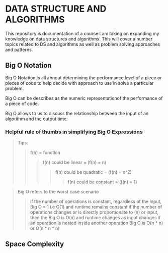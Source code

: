 # DATA STRUCTURE AND ALGORITHMS

This repository is documentation of a course I am taking on expanding my knowledge on data structures and algorithms. This will cover a number topics related to DS and algorithms as well as problem solving approaches and patterns.

## Big O Notation

Big O Notation is all abnout determining the performance level of a piece or pieces of code to help decide with approach to use in solve a particular problem.

Big O can be describes as the numeric representationof the performance of a piece of code.

Big O allows to us to discuss the relationship between the input of an algorithm and the output time.

### Helpful rule of thumbs in simplifying Big O Expressions

> Tips:
>
> > f(n) = function
> >
> > > f(n) could be linear = (f(n) = n)
> > >
> > > > f(n) could be quadratic = (f(n) = n^2)
> > > >
> > > > > f(n) could be constant = (f(n) = 1)

> Big O refers to the worst case scenario
>
> > if the number of operations is constant, regardless of the input, Big O = 1 i.e O(1) and runtime remains constant
> > if the number of operations changes or is directly proportionate to (n) or input, then the Big O is O(n) and runtime changes as input changes
> > if an operation is nested inside another operation Big O is O(n \* n) or O(n \* n \* n)

## Space Complexity
